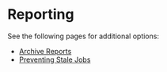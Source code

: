 # Reporting

See the following pages for additional options:

* [Archive Reports](https://app.gitbook.com/o/vIHQCTOOUDcNoPic3AQi/s/9vAxMuDrkUkB4OXlH9CL/\~/changes/1478/product-guides/vault/vault-features/reporting/archive-reports)
* [Preventing Stale Jobs](https://app.gitbook.com/o/vIHQCTOOUDcNoPic3AQi/s/9vAxMuDrkUkB4OXlH9CL/\~/changes/1478/product-guides/vault/vault-features/reporting/stale-reports)
